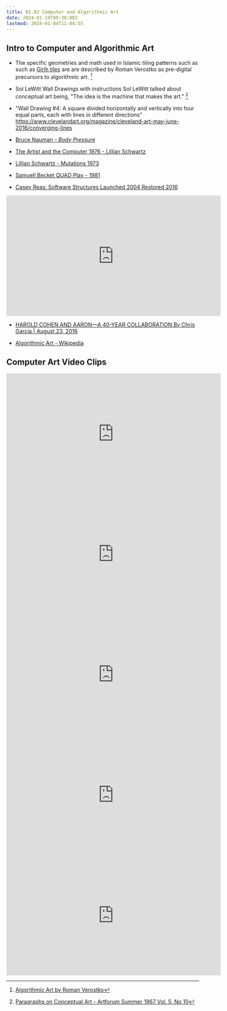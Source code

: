 ```yaml
---
title: 01.02 Computer and Algorithmic Art
date: 2024-01-19T09:30:00Z
lastmod: 2024-01-04T11:04:55
---
```


## Intro to Computer and Algorithmic Art

- The specific geometries and math used in Islamic tiling patterns such as such as [Girih tiles](https://en.wikipedia.org/wiki/Girih_tiles) are are described by Roman Verostko as pre-digital precursors to algorithmic art. [^2]

- Sol LeWitt Wall Drawings with instructions Sol LeWitt talked about conceptual art being, "The idea is the machine that makes the art." [^1]
- "Wall Drawing #4: A square divided horizontally and vertically into four equal parts, each with lines in different directions"
  https://www.clevelandart.org/magazine/cleveland-art-may-june-2016/converging-lines

- [Bruce Nauman - _Body Pressure_](http://projects.e-flux.com/do_it/manuals/artists/n/N001/N001A_text.html)

- [The Artist and the Computer 1976 - Lillian Schwartz](https://www.youtube.com/watch?v=GRFPV9smRyg)
- [Lillian Schwartz - Mutations 1973](https://www.youtube.com/watch?v=QCthSns4U4s)

- [Samuell Becket QUAD Play - 1981](<https://en.wikipedia.org/wiki/Quad_(play)>)

- [Casey Reas: Software Structures Launched 2004 Restored 2016](https://whitney.org/exhibitions/software-structures)
<iframe width="560" height="315" src="https://www.youtube.com/embed/4ZDRfnICq9M?si=1XR-hgqaTilTnSyL" title="YouTube video player" frameborder="0" allow="accelerometer; autoplay; clipboard-write; encrypted-media; gyroscope; picture-in-picture; web-share" allowfullscreen></iframe>

- [HAROLD COHEN AND AARON—A 40-YEAR COLLABORATION By Chris Garcia | August 23, 2016](https://computerhistory.org/blog/harold-cohen-and-aaron-a-40-year-collaboration/)

- [Algorithmic Art - Wikipedia](https://en.wikipedia.org/wiki/Algorithmic_art)

## Computer Art Video Clips

<iframe width="560" height="315" src="https://www.youtube.com/embed/CIEYlUosKUY?si=dH7uJVXm-vO6oOLT" title="YouTube video player" frameborder="0" allow="accelerometer; autoplay; clipboard-write; encrypted-media; gyroscope; picture-in-picture; web-share" allowfullscreen></iframe>

<iframe width="560" height="315" src="https://www.youtube.com/embed/_8DMEHxOLQE?si=qgdIoKssGl1Ofodu" title="YouTube video player" frameborder="0" allow="accelerometer; autoplay; clipboard-write; encrypted-media; gyroscope; picture-in-picture; web-share" allowfullscreen></iframe>

<iframe width="560" height="315" src="https://www.youtube.com/embed/IPczQgCuOOc?si=RzVCIf5RNh9C2TGA" title="YouTube video player" frameborder="0" allow="accelerometer; autoplay; clipboard-write; encrypted-media; gyroscope; picture-in-picture; web-share" allowfullscreen></iframe>

<iframe width="560" height="315" src="https://www.youtube.com/embed/U1DbaUATNtY?si=N0bw12cyzhuMi-hz" title="YouTube video player" frameborder="0" allow="accelerometer; autoplay; clipboard-write; encrypted-media; gyroscope; picture-in-picture; web-share" allowfullscreen></iframe>

<iframe width="560" height="315" src="https://www.youtube.com/embed/Cn-U_Dj5UeE?si=dskYdyVuh_Manb9N" title="YouTube video player" frameborder="0" allow="accelerometer; autoplay; clipboard-write; encrypted-media; gyroscope; picture-in-picture; web-share" allowfullscreen></iframe>

[^1]: [Paragraphs on Conceptual Art - Artforum Summer 1967 Vol. 5, No 10](https://www.artforum.com/features/paragraphs-on-conceptual-art-211354/)
[^2]: [Algorithmic Art by Roman Verostko](https://www.verostko.com/algorithm.html)
